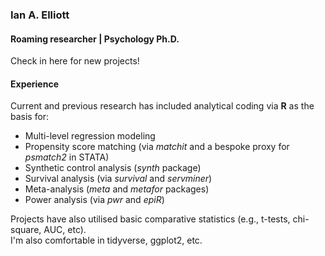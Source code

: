 ### Ian A. Elliott  
#### Roaming researcher | Psychology Ph.D.  

Check in here for new projects!  

#### Experience
Current and previous research has included analytical coding via **R** as the basis for:  
- Multi-level regression modeling  
- Propensity score matching (via *matchit* and a bespoke proxy for *psmatch2* in STATA)  
- Synthetic control analysis  (*synth* package)  
- Survival analysis (via *survival* and *servminer*)
- Meta-analysis (*meta* and *metafor* packages)  
- Power analysis (via *pwr* and *epiR*)  

Projects have also utilised basic comparative statistics (e.g., t-tests, chi-square, AUC, etc).  
I'm also comfortable in tidyverse, ggplot2, etc.  
